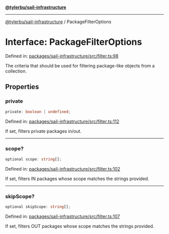 [**@tylerbu/sail-infrastructure**](../README.md)

***

[@tylerbu/sail-infrastructure](../README.md) / PackageFilterOptions

# Interface: PackageFilterOptions

Defined in: [packages/sail-infrastructure/src/filter.ts:98](https://github.com/tylerbutler/tools-monorepo/blob/main/packages/sail-infrastructure/src/filter.ts#L98)

The criteria that should be used for filtering package-like objects from a collection.

## Properties

### private

```ts
private: boolean | undefined;
```

Defined in: [packages/sail-infrastructure/src/filter.ts:112](https://github.com/tylerbutler/tools-monorepo/blob/main/packages/sail-infrastructure/src/filter.ts#L112)

If set, filters private packages in/out.

***

### scope?

```ts
optional scope: string[];
```

Defined in: [packages/sail-infrastructure/src/filter.ts:102](https://github.com/tylerbutler/tools-monorepo/blob/main/packages/sail-infrastructure/src/filter.ts#L102)

If set, filters IN packages whose scope matches the strings provided.

***

### skipScope?

```ts
optional skipScope: string[];
```

Defined in: [packages/sail-infrastructure/src/filter.ts:107](https://github.com/tylerbutler/tools-monorepo/blob/main/packages/sail-infrastructure/src/filter.ts#L107)

If set, filters OUT packages whose scope matches the strings provided.
